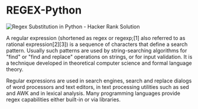 # REGEX-Python


![Regex Substitution in Python - Hacker Rank Solution](https://user-images.githubusercontent.com/68494604/99429454-0be93780-292e-11eb-8e59-1a9e6faad22c.png)



A regular expression (shortened as regex or regexp;[1] also referred to as rational expression[2][3]) is a sequence of characters that define a search pattern. Usually such patterns are used by string-searching algorithms for "find" or "find and replace" operations on strings, or for input validation. It is a technique developed in theoretical computer science and formal language theory.

Regular expressions are used in search engines, search and replace dialogs of word processors and text editors, in text processing utilities such as sed and AWK and in lexical analysis. Many programming languages provide regex capabilities either built-in or via libraries.
